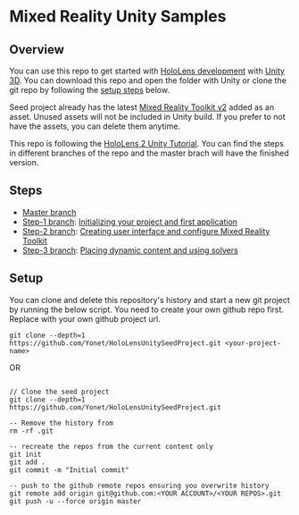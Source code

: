 # Mixed Reality Unity Samples

## Overview

You can use this repo to get started with [HoloLens development](https://docs.microsoft.com/windows/mixed-reality/?WT.mc_id=hololensseedproject-github-ayyonet) with [Unity 3D](https://docs.microsoft.com/windows/mixed-reality/unity-development-overview?WT.mc_id=hololensseedproject-github-ayyonet). You can download this repo and open the folder with Unity or clone the git repo by following the [setup steps](#setup) below. 

Seed project already has the latest [Mixed Reality Toolkit v2](https://docs.microsoft.com/windows/mixed-reality/mrtk-getting-started?WT.mc_id=hololensseedproject-github-ayyonet) added as an asset. Unused assets will not be included in Unity build. If you prefer to not have the assets, you can delete them anytime. 

This repo is following the [HoloLens 2 Unity Tutorial](https://docs.microsoft.com/en-us/windows/mixed-reality/mrlearning-base?WT.mc_id=hololensseedproject-github-ayyonet). You can find the steps in different branches of the repo and the master brach will have the finished version. 

## Steps

 - [Master branch](https://github.com/Yonet/HoloLensUnitySeedProject/tree/master)
 - [Step-1 branch](https://github.com/Yonet/HoloLensUnitySeedProject/tree/step-1): [Initializing your project and first application](https://docs.microsoft.com/en-us/windows/mixed-reality/mrlearning-base-ch1?WT.mc_id=hololensseedproject-github-ayyonet)
 - [Step-2 branch](https://github.com/Yonet/HoloLensUnitySeedProject/tree/step-2): [Creating user interface and configure Mixed Reality Toolkit](https://docs.microsoft.com/en-us/windows/mixed-reality/mrlearning-base-ch2?WT.mc_id=hololensseedproject-github-ayyonet)
 - [Step-3 branch](https://github.com/Yonet/HoloLensUnitySeedProject/tree/step-3): [Placing dynamic content and using solvers](https://docs.microsoft.com/en-us/windows/mixed-reality/mrlearning-base-ch3?WT.mc_id=hololensseedproject-github-ayyonet)
 
## Setup

You can clone and delete this repository's history and start a new git project by running the below script. You need to create your own github repo first. Replace <your-project-name> with your own github project url. 

```git
git clone --depth=1 https://github.com/Yonet/HoloLensUnitySeedProject.git <your-project-name>
```

OR 
```git

// Clone the seed project
git clone --depth=1 https://github.com/Yonet/HoloLensUnitySeedProject.git

-- Remove the history from 
rm -rf .git

-- recreate the repos from the current content only
git init
git add .
git commit -m "Initial commit"

-- push to the github remote repos ensuring you overwrite history
git remote add origin git@github.com:<YOUR ACCOUNT>/<YOUR REPOS>.git
git push -u --force origin master

```
